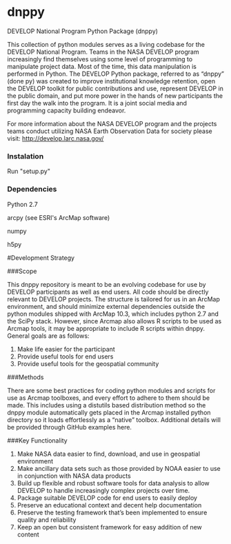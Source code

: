 ﻿# dnppy
DEVELOP National Program Python Package (dnppy)

This collection of python modules serves as a living codebase
for the DEVELOP National Program. Teams in the NASA DEVELOP program increasingly 
find themselves using some level of programming to manipulate project data. 
Most of the time, this data manipulation is performed in Python. The DEVELOP 
Python package, referred to as “dnppy” (done py) was created to improve institutional 
knowledge retention, open the DEVELOP toolkit for public contributions and 
use, represent DEVELOP in the public domain, and put more power in the hands 
of new participants the first day the walk into the program. It is a joint 
social media and programming capacity building endeavor.

For more information about the NASA DEVELOP program and the projects teams conduct 
utilizing NASA Earth Observation Data for society please visit: http://develop.larc.nasa.gov/

### Instalation
Run "setup.py"

### Dependencies

Python 2.7

arcpy  (see ESRI's ArcMap software)

numpy

h5py

#Development Strategy

###Scope

This dnppy repository is meant to be an evolving codebase for use by DEVELOP participants as well as end users. All code should be directly relevant to DEVELOP projects. The structure is tailored for us in an ArcMap environment, and should minimize external dependencies outside the python modules shipped with ArcMap 10.3, which includes python 2.7 and the SciPy stack. However, since Arcmap also allows R scripts to be used as Arcmap tools, it may be appropriate to include R scripts within dnppy. General goals are as follows:

1) Make life easier for the participant
2) Provide useful tools for end users
3) Provide useful tools for the geospatial community 

###Methods

There are some best practices for coding python modules and scripts for use as Arcmap toolboxes, and every effort to adhere to them should be made. This includes using a distutils based distribution method so the dnppy module automatically gets placed in the Arcmap installed python directory so it loads effortlessly as a “native” toolbox. Additional details will be provided through GitHub examples here.

###Key Functionality
1.	Make NASA data easier to find, download, and use in geospatial environment
2.	Make ancillary data sets such as those provided by NOAA easier to use in conjunction with NASA data products
3.	Build up flexible and robust software tools for data analysis to allow DEVELOP to handle increasingly complex projects over time.
4.	Package suitable DEVELOP code for end users to easily deploy
5.	Preserve an educational context and decent help documentation
6.	Preserve the testing framework that’s been implemented to ensure quality and reliability
7.	Keep an open but consistent framework for easy addition of new content
